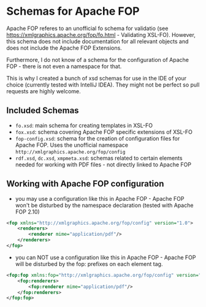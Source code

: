 # Schemas for Apache FOP

Apache FOP referes to an unofficial fo schema for validatio (see https://xmlgraphics.apache.org/fop/fo.html - Validating XSL-FO). However, this schema does not include documentation for all relevant objects and does not include the Apache FOP Extensions.

Furthermore, I do not know of a schema for the configuration of Apache FOP - there is not even a namespace for that.

This is why I created a bunch of xsd schemas for use in the IDE of your choice (currently tested with IntelliJ IDEA). They might not be perfect so pull requests are highly welcome.

## Included Schemas
- `fo.xsd`: main schema for creating templates in XSL-FO
- `fox.xsd`: schema covering Apache FOP specific extensions of XSL-FO
- `fop-config.xsd`: schema for the creation of configuration files for Apache FOP. Uses the unofficial namespace `http://xmlgraphics.apache.org/fop/config` 
- `rdf.xsd`, `dc.xsd`, `xmpmeta.xsd`: schemas related to certain elements needed for working with PDF files - not directly linked to Apache FOP

## Working with Apache FOP configuration
- you may use a configuration like this in Apache FOP - Apache FOP won't be disturbed by the namespace declaration (tested with Apache FOP 2.10)
```xml
<fop xmlns="http://xmlgraphics.apache.org/fop/config" version="1.0">
    <renderers>
        <renderer mime="application/pdf"/>
    </renderers>
</fop>
```
- you can NOT use a configuration like this in Apache FOP - Apache FOP will be disturbed by the fop: prefixes on each element tag.
```xml
<fop:fop xmlns:fop="http://xmlgraphics.apache.org/fop/config" version="1.0">
    <fop:renderers>
        <fop:renderer mime="application/pdf"/>
    </fop:renderers>
</fop:fop>

```
